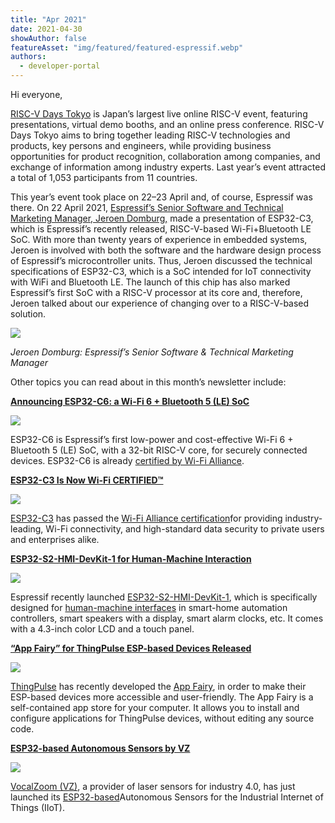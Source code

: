```yaml
---
title: "Apr 2021"
date: 2021-04-30
showAuthor: false
featureAsset: "img/featured/featured-espressif.webp"
authors:
  - developer-portal
---
```

Hi everyone,

[RISC-V Days Tokyo](http://riscv-association.jp/en/risc-v-days-tokyo-2021-spring-en/) is Japan’s largest live online RISC-V event, featuring presentations, virtual demo booths, and an online press conference. RISC-V Days Tokyo aims to bring together leading RISC-V technologies and products, key persons and engineers, while providing business opportunities for product recognition, collaboration among companies, and exchange of information among industry experts. Last year’s event attracted a total of 1,053 participants from 11 countries.

This year’s event took place on 22–23 April and, of course, Espressif was there. On 22 April 2021, [Espressif’s Senior Software and Technical Marketing Manager, Jeroen Domburg,](http://riscv-association.jp/2021/04/jeroen-domburg/) made a presentation of ESP32-C3, which is Espressif’s recently released, RISC-V-based Wi-Fi+Bluetooth LE SoC. With more than twenty years of experience in embedded systems, Jeroen is involved with both the software and the hardware design process of Espressif’s microcontroller units. Thus, Jeroen discussed the technical specifications of ESP32-C3, which is a SoC intended for IoT connectivity with WiFi and Bluetooth LE. The launch of this chip has also marked Espressif’s first SoC with a RISC-V processor at its core and, therefore, Jeroen talked about our experience of changing over to a RISC-V-based solution.

![](img/apr-1.webp)

*Jeroen Domburg: Espressif’s Senior Software & Technical Marketing Manager*

Other topics you can read about in this month’s newsletter include:

[__Announcing ESP32-C6: a Wi-Fi 6 + Bluetooth 5 (LE) SoC__ ](https://www.espressif.com/en/news/ESP32_C6)

![](img/apr-2.webp)

ESP32-C6 is Espressif’s first low-power and cost-effective Wi-Fi 6 + Bluetooth 5 (LE) SoC, with a 32-bit RISC-V core, for securely connected devices. ESP32-C6 is already [certified by Wi-Fi Alliance](https://www.wi-fi.org/).

[__ESP32-C3 Is Now Wi-Fi CERTIFIED™__ ](https://www.espressif.com/en/news/ESP32-C3_Wi-Fi_Certified)

![](img/apr-3.webp)

[ESP32-C3](https://www.espressif.com/en/products/socs/esp32-c3) has passed the [Wi-Fi Alliance certification](https://www.wi-fi.org/)for providing industry-leading, Wi-Fi connectivity, and high-standard data security to private users and enterprises alike.

[__ESP32-S2-HMI-DevKit-1 for Human-Machine Interaction__ ](https://www.espressif.com/en/news/SP32-S2-HMI-DevKit-1)

![](img/apr-4.webp)

Espressif recently launched [ESP32-S2-HMI-DevKit-1](https://github.com/espressif/esp-dev-kits/tree/master/esp32-s2-hmi-devkit-1), which is specifically designed for [human-machine interfaces](https://youtu.be/1LNdpcw5t0Q) in smart-home automation controllers, smart speakers with a display, smart alarm clocks, etc. It comes with a 4.3-inch color LCD and a touch panel.

[__“App Fairy” for ThingPulse ESP-based Devices Released__ ](https://www.espressif.com/en/news/ESP_App_Fairy)

![](img/apr-5.webp)

[ThingPulse](https://thingpulse.com/) has recently developed the [App Fairy](https://github.com/ThingPulse/app-fairy), in order to make their ESP-based devices more accessible and user-friendly. The App Fairy is a self-contained app store for your computer. It allows you to install and configure applications for ThingPulse devices, without editing any source code.

[__ESP32-based Autonomous Sensors by VZ__ ](https://www.espressif.com/en/news/ESP32_VAS)

![](img/apr-6.webp)

[VocalZoom (VZ)](http://www.vocalzoom.com/), a provider of laser sensors for industry 4.0, has just launched its [ESP32-based](https://www.espressif.com/en/products/socs/esp32)Autonomous Sensors for the Industrial Internet of Things (IIoT).
